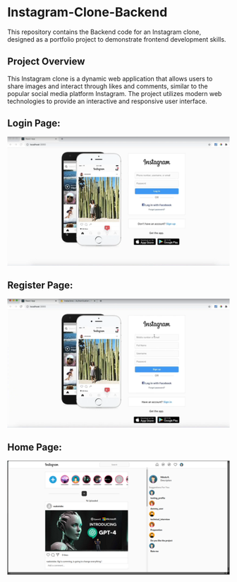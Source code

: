 # Instagram-Clone-Backend

This repository contains the Backend code for an Instagram clone, designed as a portfolio project to demonstrate frontend development skills.

## Project Overview

This Instagram clone is a dynamic web application that allows users to share images and interact through likes and comments, similar to the popular social media platform Instagram. The project utilizes modern web technologies to provide an interactive and responsive user interface.

## Login Page:
![Login](./repositoryAssets/Instagram-Clone-Login.png)

## Register Page:
![Register](./repositoryAssets/Instagram-Clone-Register.png)

## Home Page:
![HomePage](./repositoryAssets/Instagram-Clone-HomePage.png)